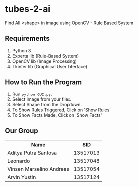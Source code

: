 # tubes-2-ai
Find All &lt;shape> in image using OpenCV - Rule Based System

## Requirements
1. Python 3
2. Experta lib (Rule-Based System)
3. OpenCV lib (Image Processing)
4. Tkinter lib (Graphical User Interface)

## How to Run the Program
1. Run `python GUI.py`.
2. Select Image from your files.
3. Select Shape from the Dropdown.
4. To Show Rules Triggered, Click on 'Show Rules'
5. To Show Facts Made, Click on 'Show Facts'

## Our Group
<table>
    <tr>
        <th>Name</th><th>SID</th>
    </tr><tr>
        <td>Aditya Putra Santosa</td><td>13517013</td>
    </tr><tr>
        <td>Leonardo</td><td>13517048</td>
    </tr><tr>
        <td>Vinsen Marselino Andreas</td><td>13517054</td>
    </tr><tr>
        <td>Arvin Yustin</td><td>13517124</td>
    </tr><tr>
</table>
